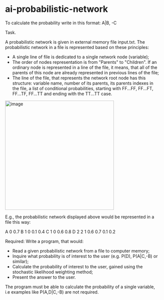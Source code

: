 # ai-probabilistic-network

To calculate the probability write in this format: A|B, -C

Task.

A probabilistic network is given in external memory file input.txt. The probabilistic network in a file is represented based on these principles:

- A single line of file is dedicated to a single network node (variable);
- The order of nodes representation is from "Parents" to "Children". If an ordinary node is represented in a line of the file, it means, that all of the parents of this node are already represented in previous lines of the file;
- The line of the file, that represents the network root node has this structure: variable name, number of its parents, its parents indexes in the file, a list of conditional probabilities, starting with FF...FF, FF...FT, FF...TF, FF...TT and ending with the TT...TT case.

<img width="353" alt="image" src="https://github.com/dklpp/ai-probabilistic-network/assets/74605425/fb31f2a7-9a19-4db0-9e10-740c10df7706">

E.g., the probabilistic network displayed above would be represented in a file this way:

A 0       0.7
B 1 0     0.1 0.4
C 1 0     0.6 0.8
D 2 2 1   0.6 0.7 0.1 0.2

Required: Write a program, that would:
- Read a given probabilistic network from a file to computer memory;
- Inquire what probability is of interest to the user (e.g. P(D), P(A|C,-B) or similar);
- Calculate the probability of interest to the user, gained using the stochastic likelihood weighting method;
- Present the answer to the user.

The program must be able to calculate the probability of a single variable, i.e examples like P(A,D|C,-B) are not required.
